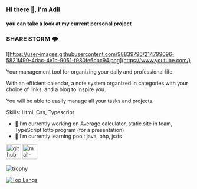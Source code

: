 ### Hi there 👋, i'm Adil
#### you can take a look at my current personal project 
### SHARE STORM 🌩 
![https://user-images.githubusercontent.com/98839796/214799096-5821f490-4dac-4e1b-9051-f980fe6cbc94.png](https://www.youtube.com/)

Your management tool for organizing your daily and professional life. 

With an efficient calendar, a note system organized in categories with your choice of links, and a blog to inspire you. 

You will be able to easily manage all your tasks and projects.


Skills: Html, Css, Typescript

- 🔭 I’m currently working on Average calculator, static site in team, TypeScript lotto program (for a presentation) 
- 🌱 I’m currently learning poo : java, php, js/ts 


[<img src='https://cdn.jsdelivr.net/npm/simple-icons@3.0.1/icons/github.svg' alt='github' height='40'>](https://github.com/adbme)  [<img src='https://cdn.jsdelivr.net/npm/simple-icons@3.0.1/icons/mail-dot-ru.svg' alt='mail-dot-ru' height='40'>](mailto:adil.bouamrioune@jobtrek.ch)  

[![trophy](https://github-profile-trophy.vercel.app/?username=adbme)](https://github.com/ryo-ma/github-profile-trophy)

[![Top Langs](https://github-readme-stats.vercel.app/api/top-langs/?username=adbme)](https://github.com/anuraghazra/github-readme-stats)

